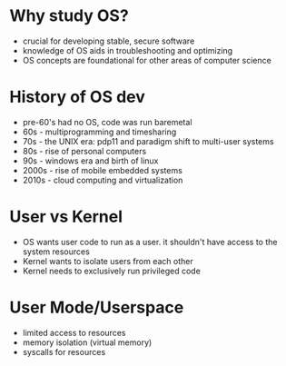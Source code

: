 # Why study OS?
- crucial for developing stable, secure software
- knowledge of OS aids in troubleshooting and optimizing
- OS concepts are foundational for other areas of computer science
# History of OS dev
- pre-60's had no OS, code was run baremetal
- 60s - multiprogramming and timesharing
- 70s - the UNIX era: pdp11 and paradigm shift to multi-user systems
- 80s - rise of personal computers
- 90s - windows era and birth of linux
- 2000s - rise of mobile embedded systems
- 2010s - cloud computing and virtualization
# User vs Kernel
- OS wants user code to run as a user. it shouldn't have access to the system resources
- Kernel wants to isolate users from each other
- Kernel needs to exclusively run privileged code
# User Mode/Userspace
- limited access to resources
- memory isolation (virtual memory)
- syscalls for resources